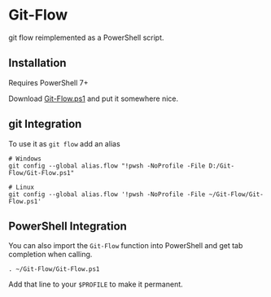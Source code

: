# Git-Flow

git flow reimplemented as a PowerShell script.

## Installation

Requires PowerShell 7+

Download [Git-Flow.ps1](Git-Flow.ps1) and put it somewhere nice.

## git Integration

To use it as `git flow` add an alias

    # Windows
    git config --global alias.flow "!pwsh -NoProfile -File D:/Git-Flow/Git-Flow.ps1"

    # Linux
    git config --global alias.flow '!pwsh -NoProfile -File ~/Git-Flow/Git-Flow.ps1'

## PowerShell Integration

You can also import the `Git-Flow` function into PowerShell and get tab completion when calling.

    . ~/Git-Flow/Git-Flow.ps1

Add that line to your `$PROFILE` to make it permanent.
